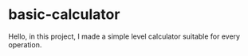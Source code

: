 # basic-calculator
Hello, in this project, I made a simple level calculator suitable for every operation.

